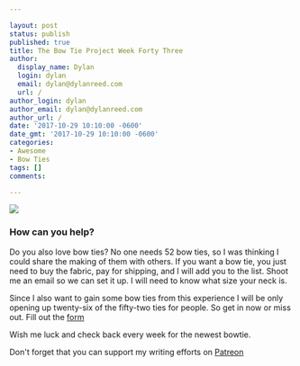 ```yaml
---

layout: post
status: publish
published: true
title: The Bow Tie Project Week Forty Three
author:
  display_name: Dylan
  login: dylan
  email: dylan@dylanreed.com
  url: /
author_login: dylan
author_email: dylan@dylanreed.com
author_url: /
date: '2017-10-29 10:10:00 -0600'
date_gmt: '2017-10-29 10:10:00 -0600'
categories:
- Awesome
- Bow Ties
tags: []
comments:

---
```


![](https://raw.githubusercontent.com/dylanreed/dylan.blog/gh-pages/images/bow-tie/Bowtie-week-43.jpg)


<h3>How can you help?</h3>

Do you also love bow ties? No one needs 52 bow ties, so I was thinking I could share the making of them with others. If you want a bow tie, you just need to buy the fabric, pay for shipping,  and I will add you to the list. Shoot me an email so we can set it up. I will need to know what size your neck is. 

Since I also want to gain some bow ties from this experience I will be only opening up twenty-six of the fifty-two ties for people. So get in now or miss out. Fill out the [form](http://dylan.la/2j1ogU3)

Wish me luck and check back every week for the newest bowtie.

Don't forget that you can support my writing efforts on [Patreon](https://www.patreon.com/dylanreed)




